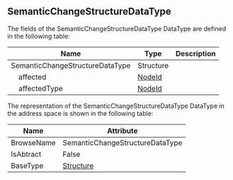 <!-- datatype -->
## SemanticChangeStructureDataType
<!-- end of description -->
The fields of the SemanticChangeStructureDataType DataType are defined in the following table:  

|Name|Type|Description|
|---|---|---|
|SemanticChangeStructureDataType|Structure||
|&nbsp;&nbsp;&nbsp;&nbsp;affected|[NodeId](../../../Part3/DataTypes/NodeId/readme.md)||
|&nbsp;&nbsp;&nbsp;&nbsp;affectedType|[NodeId](../../../Part3/DataTypes/NodeId/readme.md)||

The representation of the SemanticChangeStructureDataType DataType in the address space is shown in the following table:  

|Name|Attribute|
|---|---|
|BrowseName|SemanticChangeStructureDataType|
|IsAbtract|False|
|BaseType|[Structure](../../../Part3/DataTypes/Structure/readme.md)|

